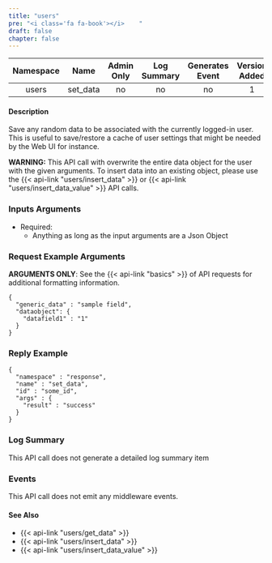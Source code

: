 ```yaml
---
title: "users"
pre: "<i class='fa fa-book'></i>	"
draft: false
chapter: false
---
```


| Namespace | Name | Admin Only | Log Summary | Generates Event | Version Added
|:----------------:|:--------:|:--------:|:--------:|:--------:|:---:|
| users | set_data | no | no | no | 1 |

#### Description
Save any random data to be associated with the currently logged-in user. 
This is useful to save/restore a cache of user settings that might be needed by the Web UI for instance.

**WARNING:** This API call with overwrite the entire data object for the user with the given arguments. To insert data into an existing object, please use the {{< api-link "users/insert_data" >}} or {{< api-link "users/insert_data_value" >}} API calls.

### Inputs Arguments
* Required:
   * Anything as long as the input arguments are a Json Object

### Request Example Arguments
**ARGUMENTS ONLY**: See the {{< api-link "basics" >}} of API requests for additional formatting information.

```
{
  "generic_data" : "sample field",
  "dataobject": {
    "datafield1" : "1"
  }
}
```

### Reply Example
```
{
  "namespace" : "response",
  "name" : "set_data",
  "id" : "some_id",
  "args" : {
    "result" : "success"
  }
}
```
### Log Summary
This API call does not generate a detailed log summary item

### Events
This API call does not emit any middleware events.

#### See Also
* {{< api-link "users/get_data" >}}
* {{< api-link "users/insert_data" >}}
* {{< api-link "users/insert_data_value" >}}
